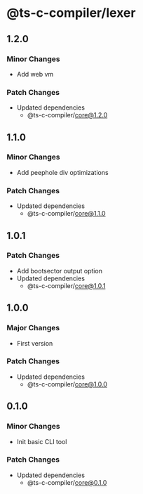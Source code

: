 # @ts-c-compiler/lexer

## 1.2.0

### Minor Changes

- Add web vm

### Patch Changes

- Updated dependencies
  - @ts-c-compiler/core@1.2.0

## 1.1.0

### Minor Changes

- Add peephole div optimizations

### Patch Changes

- Updated dependencies
  - @ts-c-compiler/core@1.1.0

## 1.0.1

### Patch Changes

- Add bootsector output option
- Updated dependencies
  - @ts-c-compiler/core@1.0.1

## 1.0.0

### Major Changes

- First version

### Patch Changes

- Updated dependencies
  - @ts-c-compiler/core@1.0.0

## 0.1.0

### Minor Changes

- Init basic CLI tool

### Patch Changes

- Updated dependencies
  - @ts-c-compiler/core@0.1.0
